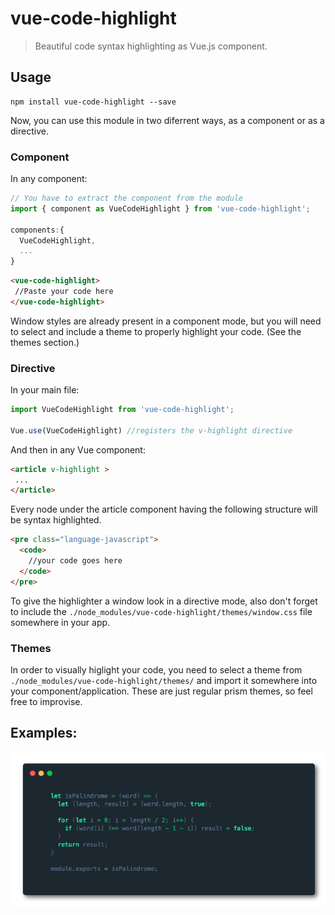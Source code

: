 # vue-code-highlight

> Beautiful code syntax highlighting as Vue.js component.

## Usage

```
npm install vue-code-highlight --save
```

Now, you can use this module in two diferrent ways, as a component or as a directive.

### Component
In any component:

```js
// You have to extract the component from the module
import { component as VueCodeHighlight } from 'vue-code-highlight';

components:{
  VueCodeHighlight,
  ...
}
```

```html
<vue-code-highlight>
 //Paste your code here
</vue-code-highlight>
```
Window styles are already present in a component mode, but you will need to select and include a theme to properly highlight your code. (See the themes section.)

### Directive
In your main file:
```js
import VueCodeHighlight from 'vue-code-highlight';

Vue.use(VueCodeHighlight) //registers the v-highlight directive

```
And then in any Vue component:

```html
<article v-highlight >
 ...
</article>
```
Every node under the article component having the following structure will be syntax highlighted.

```html
<pre class="language-javascript">
  <code>
    //your code goes here
  </code>
</pre>
```
To give the highlighter a window look in a directive mode, also don't forget to include the `./node_modules/vue-code-highlight/themes/window.css` file somewhere in your app.

### Themes
In order to visually higlight your code, you need to select a theme from `./node_modules/vue-code-highlight/themes/` and import it somewhere into your component/application. These are just regular prism themes, so feel free to improvise.


## Examples:
![screenshot](/public/screenshot.png)
